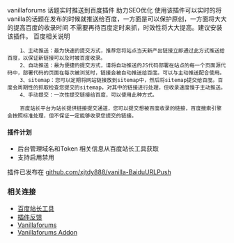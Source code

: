 vanillaforums 话题实时推送到百度插件 助力SEO优化
使用该插件可以实时的将vanilla的话题在发布的时候就推送给百度，一方面是可以保护原创，一方面将大大的提高百度的收录时间
不需要再待百度定时来抓，时效性将大大提高。建议安装该插件。
百度相关说明
```
    1、主动推送：最为快速的提交方式，推荐您将站点当天新产出链接立即通过此方式推送给百度，以保证新链接可以及时被百度收录。
    2、自动推送：最为便捷的提交方式，请将自动推送的JS代码部署在站点的每一个页面源代码中，部署代码的页面在每次被浏览时，链接会被自动推送给百度。可以与主动推送配合使用。
    3、sitemap：您可以定期将网站链接放到sitemap中，然后将sitemap提交给百度。百度会周期性的抓取检查您提交的sitemap，对其中的链接进行处理，但收录速度慢于主动推送。
    4、手动提交：一次性提交链接给百度，可以使用此种方式。
     
    百度站长平台为站长提供链接提交通道，您可以提交想被百度收录的链接，百度搜索引擎会按照标准处理，但不保证一定能够收录您提交的链接。
```


#### 插件计划
* 后台管理域名和Token 相关信息从百度站长工具获取
* 支持启用禁用         

插件已发布在 [github.com/xjtdy888/vanilla-BaiduURLPush](https://github.com/xjtdy888/vanilla-BaiduURLPush)


### 相关连接
* [百度站长工具](http://zhanzhang.baidu.com/linksubmit/index) 
* [插件反馈](http://www.sbbok.com/discussion/21/)
* [Vanillaforums](http://vanillaforums.org) 
* [Vanillaforums Addon](http://vanillaforums.org/addons) 



